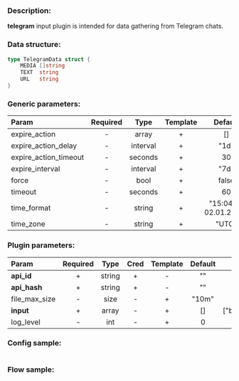 ### Description:

**telegram** input plugin is intended for data gathering from Telegram chats.

### Data structure:

```go
type TelegramData struct {
	MEDIA []string
	TEXT  string
	URL   string
}
```

### Generic parameters:

| Param                 | Required |   Type   | Template |        Default        | Description |
|:----------------------|:--------:|:--------:|:--------:|:---------------------:|:------------|
| expire_action         |    -     |  array   |    +     |          []           |             |
| expire_action_delay   |    -     | interval |    +     |         "1d"          |             |
| expire_action_timeout |    -     | seconds  |    +     |          30           |             |
| expire_interval       |    -     | interval |    +     |         "7d"          |             |
| force                 |    -     |   bool   |    +     |         false         |             |
| timeout               |    -     | seconds  |    +     |          60           |             |
| time_format           |    -     |  string  |    +     | "15:04:05 02.01.2006" |             |
| time_zone             |    -     |  string  |    +     |         "UTC"         |             |


### Plugin parameters:

| Param         | Required |  Type  | Cred | Template | Default |     Example      | Description |
|:--------------|:--------:|:------:|:----:|:--------:|:-------:|:----------------:|:------------|
| **api_id**    |    +     | string |  +   |    -     |   ""    |        ""        |             |
| **api_hash**  |    +     | string |  +   |    -     |   ""    |        ""        |             |
| file_max_size |    -     |  size  |  -   |    +     |  "10m"  |       "1g"       |             |
| **input**     |    +     | array  |  -   |    +     |   []    | ["breakingmash"] |             |
| log_level     |    -     |  int   |  -   |    +     |    0    |        90        |             |


### Config sample:

```toml

```

### Flow sample:

```yaml
```